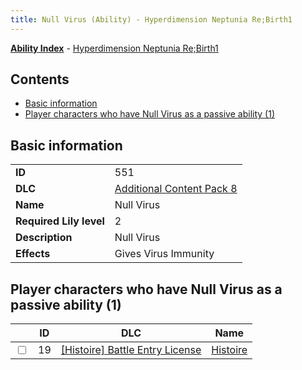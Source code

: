 ```yaml
---
title: Null Virus (Ability) - Hyperdimension Neptunia Re;Birth1
---
```


[**Ability Index**](/neptunia/rb1/ability/index.html) - [Hyperdimension Neptunia Re;Birth1](/neptunia/rb1)

## Contents

- [Basic information](#basic-information)
- [Player characters who have Null Virus as a passive ability (1)](#player-characters-who-have-null-virus-as-a-passive-ability-1)

## Basic information

|   |   |
| -- | -- |
| **ID** | 551
**DLC** | [Additional Content Pack 8](/neptunia/rb1/dlc/17-pack8.html)
**Name** | Null Virus
**Required Lily level** | 2
**Description** | Null Virus
**Effects** | Gives Virus Immunity |


## Player characters who have Null Virus as a passive ability (1)

|    | ID | DLC | Name |
| -- | -- | --- | ---- |
| <input type="checkbox" id="rb1-player-9-19" class="trackbox" /> | 19 | [[Histoire] Battle Entry License](/neptunia/rb1/dlc/9-histoire.html) | [Histoire](/neptunia/rb1/player/9-19-histoire.html) |
